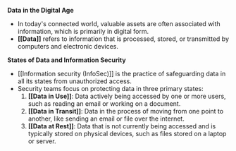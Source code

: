 **Data in the Digital Age**
- In today's connected world, valuable assets are often associated with information, which is primarily in digital form.
- **[[Data]]** refers to information that is processed, stored, or transmitted by computers and electronic devices.

**States of Data and Information Security**
- [[Information security (InfoSec)]] is the practice of safeguarding data in all its states from unauthorized access.
- Security teams focus on protecting data in three primary states:
  1. **[[Data in Use]]**: Data actively being accessed by one or more users, such as reading an email or working on a document.
  2. **[[Data in Transit]]**: Data in the process of moving from one point to another, like sending an email or file over the internet.
  3. **[[Data at Rest]]**: Data that is not currently being accessed and is typically stored on physical devices, such as files stored on a laptop or server.